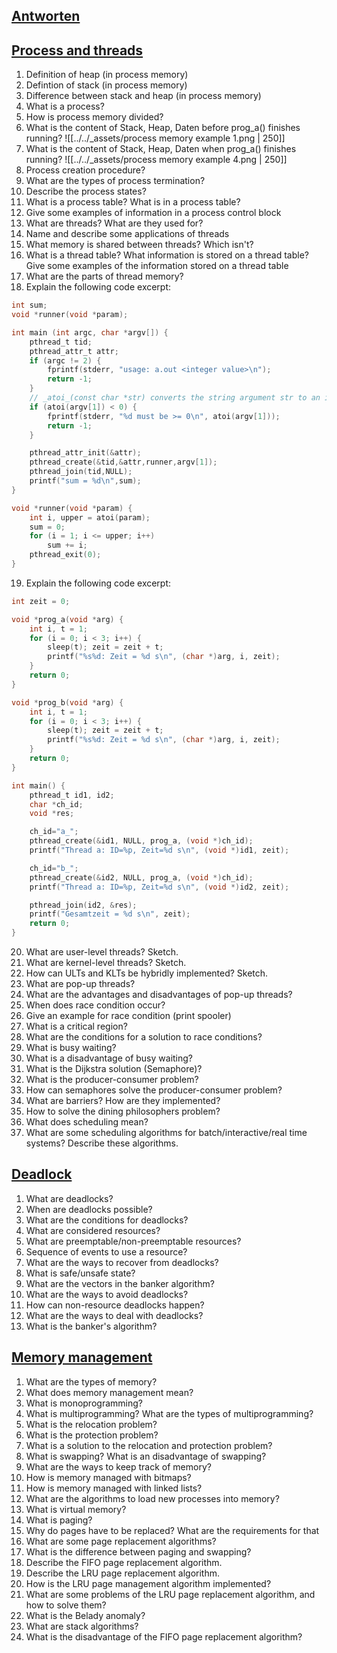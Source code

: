 ## [Antworten](Antworten.md)
## [Process and threads](Process%20and%20threads.md) 
1. Definition of heap (in process memory)
2. Defintion of stack (in process memory)
3. Difference between stack and heap (in process memory)
4. What is a process?
5. How is process memory divided?
6. What is the content of Stack, Heap, Daten before prog_a() finishes running? 
		![[../../_assets/process memory example 1.png | 250]]
7. What is the content of Stack, Heap, Daten when prog_a() finishes running? 
		![[../../_assets/process memory example 4.png | 250]]
8. Process creation procedure?
9. What are the types of process termination?
10. Describe the process states?
11. What is a process table? What is in a process table?
12. Give some examples of information in a process control block
13. What are threads? What are they used for?
14. Name and describe some applications of threads
15. What memory is shared between threads? Which isn't?
16. What is a thread table? What information is stored on a thread table? Give some examples of the information stored on a thread table
17. What are the parts of thread memory?
18. Explain the following code excerpt:
```C
int sum;
void *runner(void *param); 

int main (int argc, char *argv[]) {
	pthread_t tid; 
	pthread_attr_t attr; 
	if (argc != 2) {
		fprintf(stderr, "usage: a.out <integer value>\n");
		return -1;
	}
	// _atoi_(const char *str) converts the string argument str to an integer
	if (atoi(argv[1]) < 0) {
		fprintf(stderr, "%d must be >= 0\n", atoi(argv[1]));
		return -1;
	}

	pthread_attr_init(&attr);
	pthread_create(&tid,&attr,runner,argv[1]);
	pthread_join(tid,NULL);
	printf("sum = %d\n",sum);
}

void *runner(void *param) {
	int i, upper = atoi(param);
	sum = 0;
	for (i = 1; i <= upper; i++)
		sum += i;
	pthread_exit(0);
}
```
19. Explain the following code excerpt:
```C
int zeit = 0; 

void *prog_a(void *arg) { 
	int i, t = 1;
	for (i = 0; i < 3; i++) {
		sleep(t); zeit = zeit + t;
		printf("%s%d: Zeit = %d s\n", (char *)arg, i, zeit);
	}
	return 0;
}

void *prog_b(void *arg) { 
	int i, t = 1;
	for (i = 0; i < 3; i++) {
		sleep(t); zeit = zeit + t;
		printf("%s%d: Zeit = %d s\n", (char *)arg, i, zeit);
	}
	return 0;
}

int main() {
	pthread_t id1, id2; 
	char *ch_id;
	void *res;

	ch_id="a_";
	pthread_create(&id1, NULL, prog_a, (void *)ch_id);
	printf("Thread a: ID=%p, Zeit=%d s\n", (void *)id1, zeit);

	ch_id="b_";
	pthread_create(&id2, NULL, prog_a, (void *)ch_id);
	printf("Thread a: ID=%p, Zeit=%d s\n", (void *)id2, zeit);

	pthread_join(id2, &res);
	printf("Gesamtzeit = %d s\n", zeit);
	return 0;
}
```
20. What are user-level threads? Sketch.
21. What are kernel-level threads? Sketch.
22. How can ULTs and KLTs be hybridly implemented? Sketch.
23. What are pop-up threads?
24. What are the advantages and disadvantages of pop-up threads?
25. When does race condition occur?
26. Give an example for race condition (print spooler)
27. What is a critical region?
28. What are the conditions for a solution to race conditions?
29. What is busy waiting?
30. What is a disadvantage of busy waiting?
31. What is the Dijkstra solution (Semaphore)?
32. What is the producer-consumer problem?
33. How can semaphores solve the producer-consumer problem?
34. What are barriers? How are they implemented?
35. How to solve the dining philosophers problem?
36. What does scheduling mean?
37. What are some scheduling algorithms for batch/interactive/real time systems? Describe these algorithms.
## [Deadlock](Deadlock.md)
1. What are deadlocks?
2. When are deadlocks possible?
3. What are the conditions for deadlocks?
4. What are considered resources?
5. What are preemptable/non-preemptable resources?
6. Sequence of events to use a resource?
7. What are the ways to recover from deadlocks?
8. What is safe/unsafe state?
9. What are the vectors in the banker algorithm?
10. What are the ways to avoid deadlocks?
11. How can non-resource deadlocks happen?
12. What are the ways to deal with deadlocks?
13. What is the banker's algorithm?

## [Memory management](Memory%20management.md)
1. What are the types of memory?
2. What does memory management mean?
3. What is monoprogramming?  
4. What is multiprogramming? What are the types of multiprogramming?
5. What is the relocation problem?
6. What is the protection problem?
7. What is a solution to the relocation and protection problem?
8. What is swapping? What is an disadvantage of swapping?
9. What are the ways to keep track of memory?
10. How is memory managed with bitmaps?
11. How is memory managed with linked lists?
12. What are the algorithms to load new processes into memory?
13. What is virtual memory?
14. What is paging?
15. Why do pages have to be replaced? What are the requirements for that
16. What are some page replacement algorithms?
17. What is the difference between paging and swapping?
18. Describe the FIFO page replacement algorithm.
19. Describe the LRU page replacement algorithm.
20. How is the LRU page management algorithm implemented?
21. What are some problems of the LRU page replacement algorithm, and how to solve them?
22. What is the Belady anomaly?
23. What are stack algorithms?
24. What is the disadvantage of the FIFO page replacement algorithm?